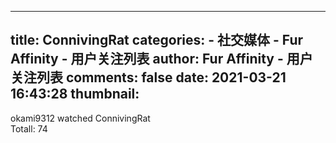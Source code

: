 
---
title: ConnivingRat
categories: 
    - 社交媒体
    - Fur Affinity - 用户关注列表
author: Fur Affinity - 用户关注列表
comments: false
date: 2021-03-21 16:43:28
thumbnail: 
---

<div>   
okami9312 watched ConnivingRat <br> Totall: 74  
</div>
            
